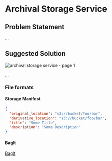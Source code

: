 # Archival Storage Service

## Problem Statement

...

## Suggested Solution

![archival storage service - page 1](https://user-images.githubusercontent.com/953792/39753255-0987d2fe-52b6-11e8-97ee-633ac09e1a9e.png)

...

### File formats


#### Storage Manifest
```json
{
  "original_location": "s3://bucket/foo/bar",
  "derivative_location": "s3://bucket/foo/bar",
  "title": "Some Title",
  "description": "Some Description"
}
```


#### BagIt

[BagIt](https://en.wikipedia.org/wiki/BagIt)

